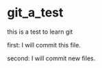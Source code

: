 # git_a_test
this is a test to learn git

first: I will commit this file.

second: I will commit new files.